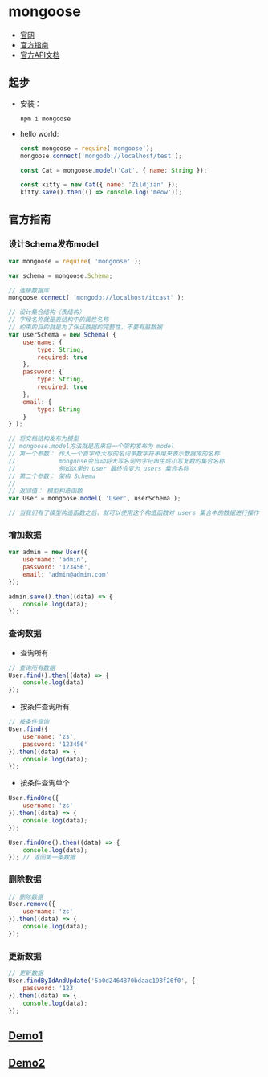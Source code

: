 # mongoose

- [官网](http://mongoosejs.com/)
- [官方指南](http://mongoosejs.com/docs/guide.html)
- [官方API文档](http://mongoosejs.com/docs/api.html)

## 起步

- 安装：

  ```shell
  npm i mongoose
  ```

- hello world:

  ```javascript
  const mongoose = require('mongoose');
  mongoose.connect('mongodb://localhost/test');
  
  const Cat = mongoose.model('Cat', { name: String });
  
  const kitty = new Cat({ name: 'Zildjian' });
  kitty.save().then(() => console.log('meow'));
  ```

## 官方指南

### 设计Schema发布model

```javascript
var mongoose = require( 'mongoose' );

var schema = mongoose.Schema;

// 连接数据库
mongoose.connect( 'mongodb://localhost/itcast' );

// 设计集合结构（表结构）
// 字段名称就是表结构中的属性名称
// 约束的目的就是为了保证数据的完整性，不要有脏数据
var userSchema = new Schema( {
	username: {
		type: String,
		required: true
	},
	password: {
		type: String,
		required: true
	},
	email: {
		type: String
	}
} );

// 将文档结构发布为模型
// mongoose.model方法就是用来将一个架构发布为 model
// 第一个参数： 传入一个首字母大写的名词单数字符串用来表示数据库的名称
// 			  mongoose会自动将大写名词的字符串生成小写复数的集合名称
// 			  例如这里的 User 最终会变为 users 集合名称
// 第二个参数： 架构 Schema
// 
// 返回值： 模型构造函数
var User = mongoose.model( 'User', userSchema );

// 当我们有了模型构造函数之后，就可以使用这个构造函数对 users 集合中的数据进行操作

```

### 增加数据

```javascript
var admin = new User({
	username: 'admin',
	password: '123456',
	email: 'admin@admin.com'
});

admin.save().then((data) => {
	console.log(data);
});
```

### 查询数据

- 查询所有

```javascript
// 查询所有数据
User.find().then((data) => {
	console.log(data)
});
```

- 按条件查询所有

```javascript
// 按条件查询
User.find({
	username: 'zs',
	password: '123456'
}).then((data) => {
	console.log(data);
});
```

- 按条件查询单个

```javascript
User.findOne({
	username: 'zs'
}).then((data) => {
	console.log(data);
});

User.findOne().then((data) => {
	console.log(data);
});	// 返回第一条数据
```

### 删除数据

```javascript
// 删除数据
User.remove({
	username: 'zs'
}).then((data) => {
	console.log(data);
});
```

### 更新数据

```javascript
// 更新数据
User.findByIdAndUpdate('5b0d2464870bdaac198f26f0', {
	password: '123'
}).then((data) => {
	console.log(data);
});
```



## [Demo1](https://github.com/hewq/Front-end/blob/master/apps/JavaScript/nodeJS/_2018/mongoose-demo/demo1.js)

## [Demo2](https://github.com/hewq/Front-end/blob/master/apps/JavaScript/nodeJS/_2018/mongoose-demo/demo2.js)